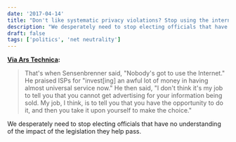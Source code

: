 ```yaml
---
date: '2017-04-14'
title: "Don't like systematic privacy violations? Stop using the internet"
description: "We desperately need to stop electing officials that have no understanding of the impact of the legislation they help pass."
draft: false
tags: ['politics', 'net neutrality']
---
```


**[Via Ars Technica](https://arstechnica.com/tech-policy/2017/04/dont-like-privacy-violations-dont-use-the-internet-gop-lawmaker-says):**

> That's when Sensenbrenner said, "Nobody's got to use the Internet." He praised ISPs for "invest[ing] an awful lot of money in having almost universal service now." He then said, "I don't think it's my job to tell you that you cannot get advertising for your information being sold. My job, I think, is to tell you that you have the opportunity to do it, and then you take it upon yourself to make the choice."

We desperately need to stop electing officials that have no understanding of the impact of the legislation they help pass.<!-- excerpt -->
